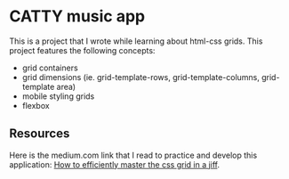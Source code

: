 # CATTY music app

This is a project that I wrote while learning about html-css grids. This project features the following concepts:

- grid containers
- grid dimensions (ie. grid-template-rows, grid-template-columns, grid-template area)
- mobile styling grids
- flexbox

## Resources

Here is the medium.com link that I read to practice and develop this application: [How to efficiently master the css grid in a jiff](https://medium.com/flexbox-and-grids/how-to-efficiently-master-the-css-grid-in-a-jiffy-585d0c213577).
